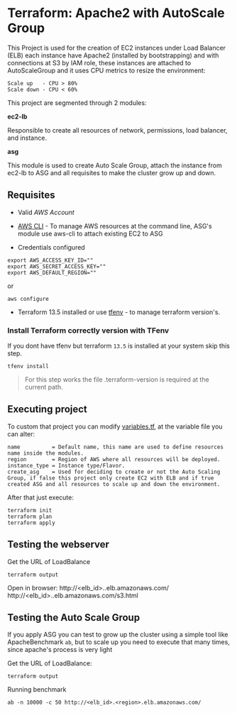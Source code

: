 # Terraform: Apache2 with AutoScale Group

This Project is used for the creation of EC2 instances under Load Balancer (ELB) each instance have Apache2 (installed by bootstrapping) and with connections at S3 by IAM role, these instances are attached to AutoScaleGroup and it uses CPU metrics to resize the environment:
```
Scale up   - CPU > 80%
Scale down - CPU < 60%
```

This project are segmented through 2 modules:

**ec2-lb** 

Responsible to create all resources of network, permissions, load balancer, and instance.

**asg**

This module is used to create Auto Scale Group, attach the instance from ec2-lb to ASG and all requisites to make the cluster grow up and down.

## Requisites

- Valid *AWS Account*

-  [AWS CLI](https://docs.aws.amazon.com/cli/latest/userguide/install-cliv2.html) - To manage AWS resources at the command line, ASG's module use aws-cli to attach existing EC2 to ASG

- Credentials configured

```
export AWS_ACCESS_KEY_ID=""
export AWS_SECRET_ACCESS_KEY=""
export AWS_DEFAULT_REGION=""
```
or
```
aws configure
```

- Terraform 13.5 installed or use [tfenv](https://github.com/tfutils/tfenv) - to manage terraform version's.


### Install Terraform correctly version with TFenv
If you dont have tfenv but terraform `13.5` is installed at your system skip this step.
```
tfenv install
```
> For this step works the file .terraform-version is required at the current path.


## Executing project

To custom that project you can modify [variables.tf](https://github.com/leonardomoraesmendes/apache-autoscale/blob/master/variables.tf), at the variable file you can alter:
```
name          = Default name, this name are used to define resources name inside the modules.
region        = Region of AWS where all resources will be deployed.
instance_type = Instance type/Flavor.
create_asg    = Used for deciding to create or not the Auto Scaling Group, if false this project only create EC2 with ELB and if true created ASG and all resources to scale up and down the environment.
```

After that just execute:
```
terraform init
terraform plan
terraform apply
```

## Testing the webserver
Get the URL of LoadBalance
```
terraform output  
```
Open in browser:
http://<elb_id>.<region>.elb.amazonaws.com/
http://<elb_id>.<region>.elb.amazonaws.com/s3.html

## Testing the Auto Scale Group
If you apply ASG you can test to grow up the cluster using a simple tool like ApacheBenchmark `ab`, but to scale up you need to execute that many times, since apache's process is very light

Get the URL of LoadBalance:
```
terraform output  
```
Running benchmark
```
ab -n 10000 -c 50 http://<elb_id>.<region>.elb.amazonaws.com/
```